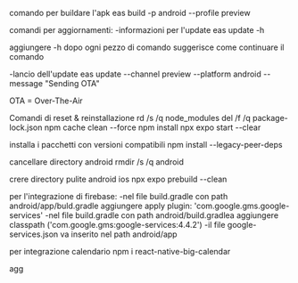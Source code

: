 comando per buildare l'apk
eas build -p android --profile preview

comandi per aggiornamenti:
-informazioni per l'update 
eas update -h

aggiungere -h dopo ogni pezzo di comando suggerisce come continuare il comando

-lancio dell'update
eas update --channel preview --platform android --message "Sending OTA"

OTA = Over-The-Air

Comandi di reset & reinstallazione
rd /s /q node_modules
del /f /q package-lock.json
npm cache clean --force
npm install
npx expo start --clear

installa i pacchetti con versioni compatibili
npm install --legacy-peer-deps

cancellare directory android
rmdir /s /q android

crere directory pulite android ios
npx expo prebuild --clean 

per l'integrazione di firebase:
-nel file build.gradle con path android/app/buld.gradle aggiungere
apply plugin: 'com.google.gms.google-services' 
-nel file build.gradle con path android/build.gradlea aggiungere
 classpath ('com.google.gms:google-services:4.4.2')
 -il file google-services.json va inserito nel path android/app

per integrazione calendario
npm i react-native-big-calendar

agg